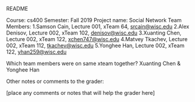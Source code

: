README

Course: cs400
Semester: Fall 2019
Project name: Social Network
Team Members:
1.Samson Cain, Lecture 001, xTeam 64, srcain@wisc.edu
2.Alex Denisov, Lecture 002, xTeam 102, denisov@wisc.edu
3.Xuanting Chen, Lecture 002, xTeam 122, xchen747@wisc.edu
4.Matvey Tkachev, Lecture 002, xTeam 112, tkachev@wisc.edu
5.Yonghee Han, Lecture 002, xTeam 122, yhan259@wisc.edu
 

Which team members were on same xteam together?
Xuanting Chen & Yonghee Han

Other notes or comments to the grader:

[place any comments or notes that will help the grader here]
